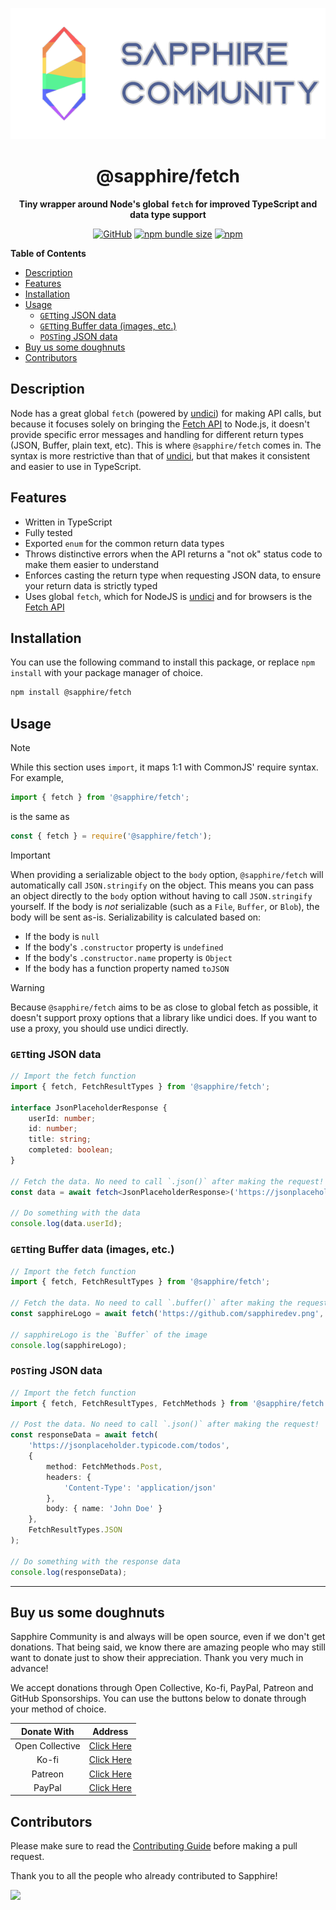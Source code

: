 <div align="center">

![Sapphire Logo](https://raw.githubusercontent.com/sapphiredev/assets/main/banners/SapphireCommunity.png)

# @sapphire/fetch

**Tiny wrapper around Node's global `fetch` for improved TypeScript and data type support**

[![GitHub](https://img.shields.io/github/license/sapphiredev/utilities)](https://github.com/sapphiredev/utilities/blob/main/LICENSE.md)
[![npm bundle size](https://img.shields.io/bundlephobia/min/@sapphire/fetch?logo=webpack&style=flat-square)](https://bundlephobia.com/result?p=@sapphire/fetch)
[![npm](https://img.shields.io/npm/v/@sapphire/fetch?color=crimson&logo=npm&style=flat-square)](https://www.npmjs.com/package/@sapphire/fetch)

</div>

**Table of Contents**

-   [Description](#description)
-   [Features](#features)
-   [Installation](#installation)
-   [Usage](#usage)
    -   [`GET`ting JSON data](#getting-json-data)
    -   [`GET`ting Buffer data (images, etc.)](#getting-buffer-data-images-etc)
    -   [`POST`ing JSON data](#posting-json-data)
-   [Buy us some doughnuts](#buy-us-some-doughnuts)
-   [Contributors](#contributors)

## Description

Node has a great global `fetch` (powered by [undici]) for making API calls, but because it focuses solely on bringing the [Fetch API][fetch-mdn] to Node.js, it doesn't provide specific error messages and handling for different return types (JSON, Buffer, plain text, etc). This is where `@sapphire/fetch` comes in. The syntax is more restrictive than that of [undici], but that makes it consistent and easier to use in TypeScript.

## Features

-   Written in TypeScript
-   Fully tested
-   Exported `enum` for the common return data types
-   Throws distinctive errors when the API returns a "not ok" status code to make them easier to understand
-   Enforces casting the return type when requesting JSON data, to ensure your return data is strictly typed
-   Uses global `fetch`, which for NodeJS is [undici] and for browsers is the [Fetch API][fetch-mdn]

## Installation

You can use the following command to install this package, or replace `npm install` with your package manager of choice.

```sh
npm install @sapphire/fetch
```

## Usage

> [!NOTE]
> While this section uses `import`, it maps 1:1 with CommonJS' require syntax. For example,
>
> ```ts
> import { fetch } from '@sapphire/fetch';
> ```
>
> is the same as
>
> ```ts
> const { fetch } = require('@sapphire/fetch');
> ```

> [!IMPORTANT]
> When providing a serializable object to the `body` option, `@sapphire/fetch` will automatically call `JSON.stringify` on the object. This means you can pass an object directly to the `body` option without having to call `JSON.stringify` yourself.
> If the body is _not_ serializable (such as a `File`, `Buffer`, or `Blob`), the body will be sent as-is.
> Serializability is calculated based on:
>
> -   If the body is `null`
> -   If the body's `.constructor` property is `undefined`
> -   If the body's `.constructor.name` property is `Object`
> -   If the body has a function property named `toJSON`

> [!WARNING]
> Because `@sapphire/fetch` aims to be as close to global fetch as possible, it doesn't support proxy options that a library like undici does. If you want to use a proxy, you should use undici directly.

### `GET`ting JSON data

```typescript
// Import the fetch function
import { fetch, FetchResultTypes } from '@sapphire/fetch';

interface JsonPlaceholderResponse {
	userId: number;
	id: number;
	title: string;
	completed: boolean;
}

// Fetch the data. No need to call `.json()` after making the request!
const data = await fetch<JsonPlaceholderResponse>('https://jsonplaceholder.typicode.com/todos/1', FetchResultTypes.JSON);

// Do something with the data
console.log(data.userId);
```

### `GET`ting Buffer data (images, etc.)

```typescript
// Import the fetch function
import { fetch, FetchResultTypes } from '@sapphire/fetch';

// Fetch the data. No need to call `.buffer()` after making the request!
const sapphireLogo = await fetch('https://github.com/sapphiredev.png', FetchResultTypes.Buffer);

// sapphireLogo is the `Buffer` of the image
console.log(sapphireLogo);
```

### `POST`ing JSON data

```typescript
// Import the fetch function
import { fetch, FetchResultTypes, FetchMethods } from '@sapphire/fetch';

// Post the data. No need to call `.json()` after making the request!
const responseData = await fetch(
	'https://jsonplaceholder.typicode.com/todos',
	{
		method: FetchMethods.Post,
		headers: {
			'Content-Type': 'application/json'
		},
		body: { name: 'John Doe' }
	},
	FetchResultTypes.JSON
);

// Do something with the response data
console.log(responseData);
```

---

## Buy us some doughnuts

Sapphire Community is and always will be open source, even if we don't get donations. That being said, we know there are amazing people who may still want to donate just to show their appreciation. Thank you very much in advance!

We accept donations through Open Collective, Ko-fi, PayPal, Patreon and GitHub Sponsorships. You can use the buttons below to donate through your method of choice.

|   Donate With   |                       Address                       |
| :-------------: | :-------------------------------------------------: |
| Open Collective | [Click Here](https://sapphirejs.dev/opencollective) |
|      Ko-fi      |      [Click Here](https://sapphirejs.dev/kofi)      |
|     Patreon     |    [Click Here](https://sapphirejs.dev/patreon)     |
|     PayPal      |     [Click Here](https://sapphirejs.dev/paypal)     |

## Contributors

Please make sure to read the [Contributing Guide][contributing] before making a pull request.

Thank you to all the people who already contributed to Sapphire!

<a href="https://github.com/sapphiredev/utilities/graphs/contributors">
  <img src="https://contrib.rocks/image?repo=sapphiredev/utilities" />
</a>

[contributing]: https://github.com/sapphiredev/.github/blob/main/.github/CONTRIBUTING.md

<!-- LINKS -->

[fetch-mdn]: https://developer.mozilla.org/en-US/docs/Web/API/Fetch_API
[undici]: https://github.com/nodejs/undici
